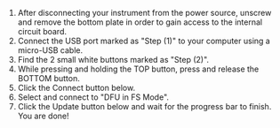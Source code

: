 1. After disconnecting your instrument from the power source, unscrew and remove the bottom plate in order to gain access to the internal circuit board.
2. Connect the USB port marked as "Step (1)" to your computer using a micro-USB cable.
3. Find the 2 small white buttons marked as "Step (2)".
4. While pressing and holding the TOP button, press and release the BOTTOM button.
5. Click the Connect button below.
6. Select and connect to "DFU in FS Mode".
7. Click the Update button below and wait for the progress bar to finish. You are done!
